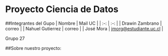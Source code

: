 # Proyecto Ciencia de Datos

##Integrantes del Gupo
| Nombre | Mail UC |
| :-: | :-: |
| Drawin Zambrano | correo |
| Nahuel Gutierrez | correo |
| José Mora | jmorg@estudiante.uc.cl |

Grupo 27


##Sobre nuestro proyecto:


